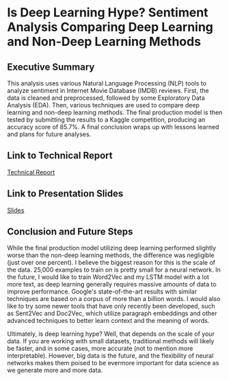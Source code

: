 # Is Deep Learning Hype? Sentiment Analysis Comparing Deep Learning and Non-Deep Learning Methods

## Executive Summary

This analysis uses various Natural Language Processing (NLP) tools to analyze sentiment in Internet Movie Database (IMDB) reviews. First, the data is cleaned and preprocessed, followed by some Exploratory Data Analysis (EDA). Then, various techniques are used to compare deep learning and non-deep learning methods. The final production model is then tested by submitting the results to a Kaggle competition, producing an accuracy score of 85.7%. A final conclusion wraps up with lessons learned and plans for future analyses.

## Link to Technical Report

[Technical Report](https://github.com/hovikgas/capstone/blob/master/notebooks/00_Technical_Report.ipynb)

## Link to Presentation Slides

[Slides](https://docs.google.com/presentation/d/1eufNnRh-T5vhwrbS6avMeV21ru4MyrFjTARB-CfGk7w/edit?usp=sharing)

## Conclusion and Future Steps

While the final production model utilizing deep learning performed slightly worse than the non-deep learning methods, the difference was negligible (just over one percent). I believe the biggest reason for this is the scale of the data. 25,000 examples to train on is pretty small for a neural network. In the future, I would like to train Word2Vec and my LSTM model with a lot more text, as deep learning generally requires massive amounts of data to improve performance. Google's state-of-the-art results with similar techniques are based on a corpus of more than a billion words. I would also like to try some newer tools that have only recently been developed, such as Sent2Vec and Doc2Vec, which utilize paragraph embeddings and other advanced techniques to better learn context and the meaning of words.

Ultimately, is deep learning hype? Well, that depends on the scale of your data. If you are working with small datasets, traditional methods will likely be faster, and in some cases, more accurate (not to mention more interpretable). However, big data is the future, and the flexibility of neural networks makes them poised to be evermore important for data science as we generate more and more data.

